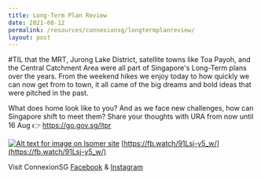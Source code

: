 ```yaml
---
title: Long-Term Plan Review
date: 2021-08-12
permalink: /resources/connexionsg/longtermplanreview/
layout: post
---
```

#TIL that the MRT, Jurong Lake District, satellite towns like Toa Payoh, and the Central Catchment Area were all part of Singapore's Long-Term plans over the years. From the weekend hikes we enjoy today to how quickly we can now get from to town, it all came of the big dreams and bold ideas that were pitched in the past. 

What does home look like to you? And as we face new challenges, how can Singapore shift to meet them? Share your thoughts with URA from now until 16 Aug 👉  https://go.gov.sg/ltpr

[![Alt text for image on Isomer site](/images/ltpr.png)](https://fb.watch/91Lsj-y5_w/)
[https://fb.watch/91Lsj-y5_w/](https://fb.watch/91Lsj-y5_w/)

Visit ConnexionSG [Facebook](https://www.facebook.com/ConnexionSG) & [Instagram](https://www.instagram.com/connexionsg/)